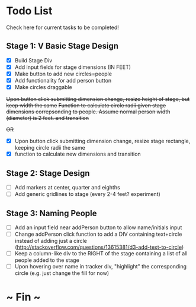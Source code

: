 
# Todo List
Check here for current tasks to be completed!

## Stage 1: V Basic Stage Design
- [x] Build Stage Div
- [x] Add input fields for stage dimensions (IN FEET)
- [x] Make button to add new circles=people
- [x] Add functionality for add person button
- [x] Make circles draggable

~~Upon button click submitting dimension change, resize height of stage, but keep width the same~~
~~Function to calculate circle radii given stage dimensions correpsonding to people. Assume normal person width (diameter) is 2 feet. and transition~~

~~OR~~

- [x] Upon button click submitting dimension change, resize stage rectangle, 
keeping circle radii the same
- [x] function to calculate new dimensions and transition

## Stage 2: Stage Design
- [ ] Add markers at center, quarter and eighths
- [ ] Add generic gridlines to stage (every 2-4 feet? experiment)

## Stage 3: Naming People
- [ ] Add an input field near addPerson button to allow name/initials input
- [ ] Change addPerson click function to add a DIV containing text+circle instead
of adding just a circle (http://stackoverflow.com/questions/13615381/d3-add-text-to-circle)
- [ ] Keep a column-like div to the RIGHT of the stage containing a list of all
people added to the stage
- [ ] Upon hovering over name in tracker div, "highlight" the corresponding circle
(e.g. just change the fill for now)

# ~ Fin ~
